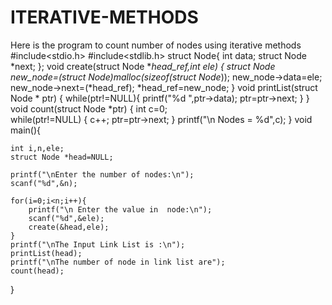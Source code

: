 # ITERATIVE-METHODS
Here is the program to count number of nodes using iterative methods
#include<stdio.h>
#include<stdlib.h>
struct Node{
	int data;
	struct Node *next;
};
void create(struct Node **head_ref,int ele)
{
	struct Node *new_node=(struct Node*)malloc(sizeof(struct Node*));
	new_node->data=ele;
	new_node->next=(*head_ref);
	*head_ref=new_node;	
}
void printList(struct Node * ptr)
{
	while(ptr!=NULL){
		printf("%d ",ptr->data);
		ptr=ptr->next;
	}
}
void count(struct Node *ptr)
{
	int c=0;	
	while(ptr!=NULL)
	{
		c++;
		ptr=ptr->next;
	}
	printf("\n Nodes = %d",c);
}
void main(){
	
	int i,n,ele;
	struct Node *head=NULL;

	printf("\nEnter the number of nodes:\n");
	scanf("%d",&n);
	
	for(i=0;i<n;i++){
		printf("\n Enter the value in  node:\n");
		scanf("%d",&ele);
		create(&head,ele);
	}
	printf("\nThe Input Link List is :\n");
	printList(head);
	printf("\nThe number of node in link list are");
	count(head);
}
